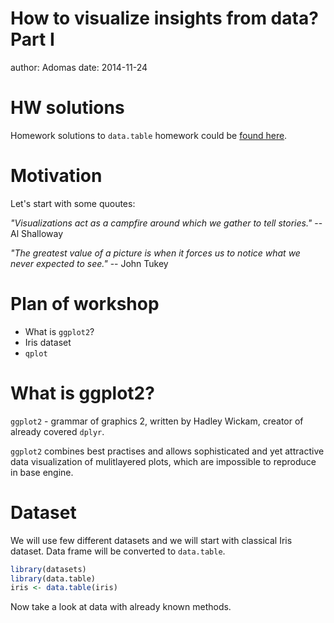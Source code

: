 How to visualize insights from data? Part I
========================================================
author: Adomas
date: 2014-11-24

HW solutions
========================================================

Homework solutions to `data.table` homework could be [found here](https://github.com/adomasb/pres-datatable/blob/gh-pages/solutions.R).

Motivation
========================================================

Let's start with some quoutes:

*"Visualizations act as a campfire around which we gather to tell stories."* -- Al Shalloway

*"The greatest value of a picture is when it forces us to notice what we never expected to see."* -- John Tukey

Plan of workshop
========================================================

- What is `ggplot2`?
- Iris dataset
- `qplot`


What is ggplot2?
========================================================

`ggplot2` - grammar of graphics 2, written by Hadley Wickam, creator of already covered `dplyr`.

`ggplot2` combines best practises and allows sophisticated and yet attractive data visualization of mulitlayered plots, which are impossible to reproduce in base engine.

Dataset
========================================================

We will use few different datasets and we will start with classical Iris dataset. Data frame will be converted to `data.table`.


```r
library(datasets)
library(data.table)
iris <- data.table(iris)
```

Now take a look at data with already known methods.
